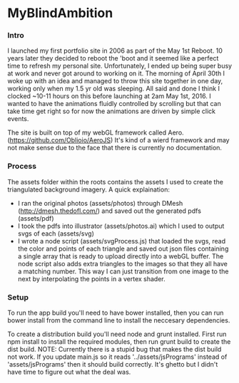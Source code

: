 MyBlindAmbition
====================
### Intro

I launched my first portfolio site in 2006 as part of the May 1st Reboot. 10 years later they decided to reboot the 'boot and it seemed like a perfect time to refresh my personal site. Unfortunately, I ended up being super busy at work and never got around to working on it. The morning of April 30th I woke up with an idea and managed to throw this site together in one day, working only when my 1.5 yr old was sleeping. All said and done I think I clocked ~10-11 hours on this before launching at 2am May 1st, 2016. I wanted to have the animations fluidly controlled by scrolling but that can take time get right so for now the animations are driven by simple click events.

The site is built on top of my webGL framework called Aero. (https://github.com/Oblioio/AeroJS) It's kind of a wierd framework and may not make sense due to the face that there is currently no documentation. 

### Process

The assets folder within the roots contains the assets I used to create the triangulated background imagery. A quick explaination:

* I ran the original photos (assets/photos) through DMesh (http://dmesh.thedofl.com/) and saved out the generated pdfs (assets/pdf)
* I took the pdfs into illustrator (assets/photos.ai) which I used to output svgs of each (assets/svg)
* I wrote a node script (assets/svgProcess.js) that loaded the svgs, read the color and points of each triangle and saved out json files containing a single array that is ready to upload directly into a webGL buffer. The node script also adds extra triangles to the images so that they all have a matching number. This way I can just transition from one image to the next by interpolating the points in a vertex shader.

### Setup

To run the app build you'll need to have bower installed, then you can run bower install from the command line to install the neccesary dependencies.

To create a distribution build you'll need node and grunt installed. First run npm install to install the required modules, then run grunt build to create the dist build. NOTE: Currently there is a stupid bug that makes the dist build not work. If you update main.js so it reads '../assets/jsPrograms' instead of 'assets/jsPrograms' then it should build correctly. It's ghetto but I didn't have time to figure out what the deal was.
